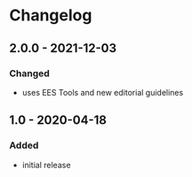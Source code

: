 # Changelog

## 2.0.0 - 2021-12-03

### Changed

- uses EES Tools and new editorial guidelines


## 1.0 - 2020-04-18

### Added

- initial release
